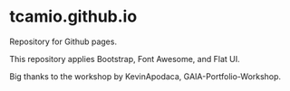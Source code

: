 # tcamio.github.io
Repository for Github pages.

This repository applies Bootstrap, Font Awesome, and Flat UI.

Big thanks to the workshop by KevinApodaca, GAIA-Portfolio-Workshop.
